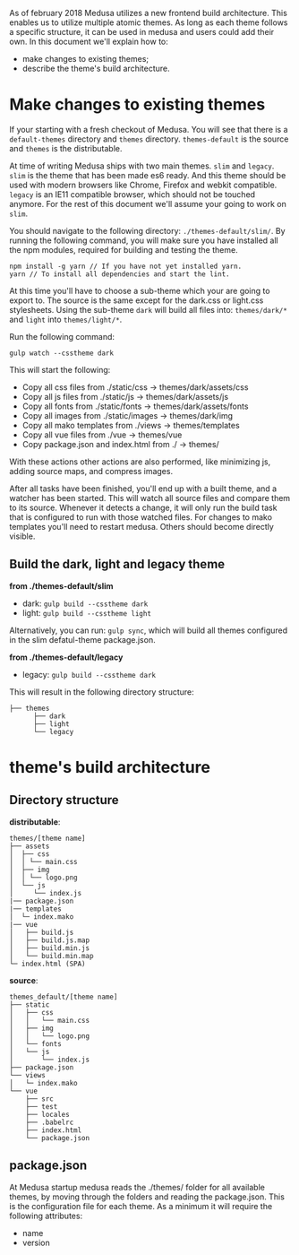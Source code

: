 As of february 2018 Medusa utilizes a new frontend build architecture. This enables us to utilize multiple atomic themes. As long as each theme follows a specific structure, it can be used in medusa and users could add their own.
In this document we'll explain how to:
* make changes to existing themes;
* describe the theme's build architecture.

# Make changes to existing themes
If your starting with a fresh checkout of Medusa. You will see that there is a `default-themes` directory and `themes` directory. `themes-default` is the source and `themes` is the distributable.

At time of writing Medusa ships with two main themes. `slim` and `legacy`. `slim` is the theme that has been made es6 ready. And this theme should be used with modern browsers like Chrome, Firefox and webkit compatible.
`legacy` is an IE11 compatible browser, which should not be touched anymore. For the rest of this document we'll assume your going to work on `slim`.

You should navigate to the following directory: `./themes-default/slim/`.
By running the following command, you will make sure you have installed all the npm modules, required for building and testing the theme.
```
npm install -g yarn // If you have not yet installed yarn.
yarn // To install all dependencies and start the lint.
```

At this time you'll have to choose a sub-theme which your are going to export to. The source is the same except for the dark.css or light.css stylesheets. Using the sub-theme `dark` will build all files into: `themes/dark/*` and `light` into `themes/light/*`.

Run the following command:
```
gulp watch --csstheme dark
```
This will start the following:
* Copy all css files from ./static/css -> themes/dark/assets/css
* Copy all js files from ./static/js -> themes/dark/assets/js
* Copy all fonts from ./static/fonts -> themes/dark/assets/fonts
* Copy all images from ./static/images -> themes/dark/img
* Copy all mako templates from ./views -> themes/templates
* Copy all vue files from ./vue -> themes/vue
* Copy package.json and index.html from ./ -> themes/

With these actions other actions are also performed, like minimizing js, adding source maps, and compress images.

After all tasks have been finished, you'll end up with a built theme, and a watcher has been started. This will watch all source files and compare them to its source. Whenever it detects a change, it will only run the build task that is configured to run with those watched files.
For changes to mako templates you'll need to restart medusa. Others should become directly visible.

## Build the dark, light and legacy theme
**from ./themes-default/slim**
* dark: `gulp build --csstheme dark`
* light: `gulp build --csstheme light`

Alternatively, you can run: `gulp sync`, which will build all themes configured in the slim defatul-theme package.json.

**from ./themes-default/legacy**
* legacy: `gulp build --csstheme dark`

This will result in the following directory structure:
```
├── themes
      ├── dark
      ├── light
      └── legacy
```
# theme's build architecture

## Directory structure
**distributable**:
```.
themes/[theme name]
├── assets
│  ├── css
│  │ └── main.css
│  ├── img
│  │ └── logo.png
│  └── js
│     └── index.js
|── package.json
|── templates
│  └─ index.mako 
|── vue
│   ├── build.js
│   ├── build.js.map
│   ├── build.min.js
│   └── build.min.map
└─ index.html (SPA)
```

**source**:
```
themes_default/[theme name]
├── static
│   ├── css
│   │   └── main.css
│   ├── img
│   │   └── logo.png
│   └── fonts
│   └── js
│       └── index.js
├── package.json
└── views
│   └─ index.mako
└── vue
    ├── src
    ├── test
    ├── locales
    ├── .babelrc
    ├── index.html
    └── package.json
```

## package.json
At Medusa startup medusa reads the ./themes/ folder for all available themes, by moving through the folders and reading the package.json. This is the configuration file for each theme.
As a minimum it will require the following attributes:
* name
* version
